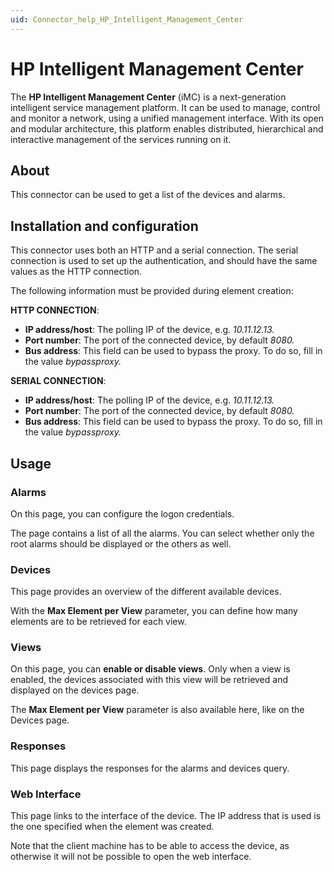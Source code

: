 ```yaml
---
uid: Connector_help_HP_Intelligent_Management_Center
---
```


# HP Intelligent Management Center

The **HP Intelligent Management Center** (iMC) is a next-generation intelligent service management platform. It can be used to manage, control and monitor a network, using a unified management interface. With its open and modular architecture, this platform enables distributed, hierarchical and interactive management of the services running on it.

## About

This connector can be used to get a list of the devices and alarms.

## Installation and configuration

This connector uses both an HTTP and a serial connection. The serial connection is used to set up the authentication, and should have the same values as the HTTP connection.

The following information must be provided during element creation:

**HTTP CONNECTION**:

- **IP address/host**: The polling IP of the device, e.g. *10.11.12.13.*
- **Port number**: The port of the connected device, by default *8080.*
- **Bus address**: This field can be used to bypass the proxy. To do so, fill in the value *bypassproxy.*

**SERIAL CONNECTION**:

- **IP address/host**: The polling IP of the device, e.g. *10.11.12.13.*
- **Port number**: The port of the connected device, by default *8080.*
- **Bus address**: This field can be used to bypass the proxy. To do so, fill in the value *bypassproxy.*

## Usage

### Alarms

On this page, you can configure the logon credentials.

The page contains a list of all the alarms. You can select whether only the root alarms should be displayed or the others as well.

### Devices

This page provides an overview of the different available devices.

With the **Max Element per View** parameter, you can define how many elements are to be retrieved for each view.

### Views

On this page, you can **enable or disable views**. Only when a view is enabled, the devices associated with this view will be retrieved and displayed on the devices page.

The **Max Element per View** parameter is also available here, like on the Devices page.

### Responses

This page displays the responses for the alarms and devices query.

### Web Interface

This page links to the interface of the device. The IP address that is used is the one specified when the element was created.

Note that the client machine has to be able to access the device, as otherwise it will not be possible to open the web interface.
